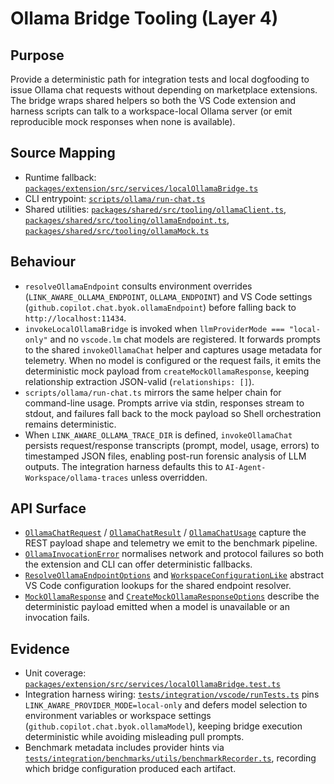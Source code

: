 # Ollama Bridge Tooling (Layer 4)

## Purpose
Provide a deterministic path for integration tests and local dogfooding to issue Ollama chat requests without depending on marketplace extensions. The bridge wraps shared helpers so both the VS Code extension and harness scripts can talk to a workspace-local Ollama server (or emit reproducible mock responses when none is available).

## Source Mapping
- Runtime fallback: [`packages/extension/src/services/localOllamaBridge.ts`](../../../packages/extension/src/services/localOllamaBridge.ts)
- CLI entrypoint: [`scripts/ollama/run-chat.ts`](../../../scripts/ollama/run-chat.ts)
- Shared utilities: [`packages/shared/src/tooling/ollamaClient.ts`](../../../packages/shared/src/tooling/ollamaClient.ts), [`packages/shared/src/tooling/ollamaEndpoint.ts`](../../../packages/shared/src/tooling/ollamaEndpoint.ts), [`packages/shared/src/tooling/ollamaMock.ts`](../../../packages/shared/src/tooling/ollamaMock.ts)

## Behaviour
- `resolveOllamaEndpoint` consults environment overrides (`LINK_AWARE_OLLAMA_ENDPOINT`, `OLLAMA_ENDPOINT`) and VS Code settings (`github.copilot.chat.byok.ollamaEndpoint`) before falling back to `http://localhost:11434`.
- `invokeLocalOllamaBridge` is invoked when `llmProviderMode === "local-only"` and no `vscode.lm` chat models are registered. It forwards prompts to the shared `invokeOllamaChat` helper and captures usage metadata for telemetry. When no model is configured or the request fails, it emits the deterministic mock payload from `createMockOllamaResponse`, keeping relationship extraction JSON-valid (`relationships: []`).
- `scripts/ollama/run-chat.ts` mirrors the same helper chain for command-line usage. Prompts arrive via stdin, responses stream to stdout, and failures fall back to the mock payload so Shell orchestration remains deterministic.
- When `LINK_AWARE_OLLAMA_TRACE_DIR` is defined, `invokeOllamaChat` persists request/response transcripts (prompt, model, usage, errors) to timestamped JSON files, enabling post-run forensic analysis of LLM outputs. The integration harness defaults this to `AI-Agent-Workspace/ollama-traces` unless overridden.

## API Surface
- [`OllamaChatRequest`](../../../packages/shared/src/tooling/ollamaClient.ts) / [`OllamaChatResult`](../../../packages/shared/src/tooling/ollamaClient.ts) / [`OllamaChatUsage`](../../../packages/shared/src/tooling/ollamaClient.ts) capture the REST payload shape and telemetry we emit to the benchmark pipeline.
- [`OllamaInvocationError`](../../../packages/shared/src/tooling/ollamaClient.ts) normalises network and protocol failures so both the extension and CLI can offer deterministic fallbacks.
- [`ResolveOllamaEndpointOptions`](../../../packages/shared/src/tooling/ollamaEndpoint.ts) and [`WorkspaceConfigurationLike`](../../../packages/shared/src/tooling/ollamaEndpoint.ts) abstract VS Code configuration lookups for the shared endpoint resolver.
- [`MockOllamaResponse`](../../../packages/shared/src/tooling/ollamaMock.ts) and [`CreateMockOllamaResponseOptions`](../../../packages/shared/src/tooling/ollamaMock.ts) describe the deterministic payload emitted when a model is unavailable or an invocation fails.

## Evidence
- Unit coverage: [`packages/extension/src/services/localOllamaBridge.test.ts`](../../../packages/extension/src/services/localOllamaBridge.test.ts)
- Integration harness wiring: [`tests/integration/vscode/runTests.ts`](../../../tests/integration/vscode/runTests.ts) pins `LINK_AWARE_PROVIDER_MODE=local-only` and defers model selection to environment variables or workspace settings (`github.copilot.chat.byok.ollamaModel`), keeping bridge execution deterministic while avoiding misleading pull prompts.
- Benchmark metadata includes provider hints via [`tests/integration/benchmarks/utils/benchmarkRecorder.ts`](../../../tests/integration/benchmarks/utils/benchmarkRecorder.ts), recording which bridge configuration produced each artifact.
